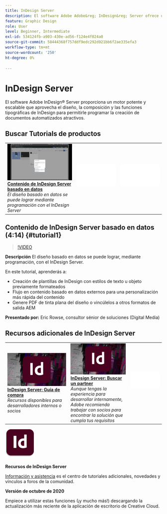 ```yaml
---
title: InDesign Server
description: El software Adobe Adobe&reg; InDesign&reg; Server ofrece un motor potente y escalable que aprovecha el diseño, la maquetación y las funciones tipográficas del InDesign para permitirle programar la creación de documentos automatizados atractivos
feature: Graphic Design
role: User
level: Beginner, Intermediate
exl-id: 534124fb-a903-430e-ad56-f124e4f024a0
source-git-commit: 58444368f757ddf9edc292d921bb6f2ae335efa3
workflow-type: tm+mt
source-wordcount: '250'
ht-degree: 0%

---
```


# InDesign Server

El software Adobe InDesign® Server proporciona un motor potente y escalable que aprovecha el diseño, la composición y las funciones tipográficas de InDesign para permitirle programar la creación de documentos automatizados atractivos.

## Buscar Tutorials de productos

<table style="table-layout:fixed">
<tr>
 <td>
   <a href="indesignserver.md#tutorial1">
      <img alt="Contenido de InDesign Server basado en datos" src="../assets/dataDriven-InDesign-Server-Content.jpg" />
   </a>
    <div>
   <a href="indesignserver.md#tutorial1"><strong>Contenido de InDesign Server basado en datos</strong></a>
    </div>
    <em>El diseño basado en datos se puede lograr mediante programación con el InDesign Server</em>
    <br>
  </td>
  <td>
    <img alt="Separador" src="../assets/Whitespacer.png" />
    <div>
    <br>
  </td>
  <td>
    <img alt="Separador" src="../assets/Whitespacer.png" />
    <div>
    <br>
  </td>
</tr>
</table>

## Contenido de InDesign Server basado en datos (4:14) {#tutorial1}

>[!VIDEO](https://video.tv.adobe.com/v/326901?hidetitle=true)

**Descripción**
El diseño basado en datos se puede lograr, mediante programación, con el InDesign Server.

En este tutorial, aprenderás a:
* Creación de plantillas de InDesign con estilos de texto u objeto previamente formateados
* Flujo en contenido basado en datos externos para una personalización más rápida del contenido
* Genere PDF de tinta plana del diseño o vincúlelos a otros formatos de salida AEM

**Presentado por:**
Eric Rowse, consultor sénior de soluciones (Digital Media)

## Recursos adicionales de InDesign Server

<table>
<tr>
 <td>
   <a href="https://www.adobe.com/products/indesignserver/buying-guide.html">
      <img alt="InDesign Server: Guía de compra" src="../assets/IDS_Thumbnail.jpg" />
   </a>
    <div>
   <a href="https://www.adobe.com/products/indesignserver/buying-guide.html"><strong>InDesign Server: Guía de compra</strong></a>
    </div>
    <em>Recursos disponibles para desarrolladores internos o socios</em>
    <br>
  </td>
  <td>
   <a href="https://www.adobe.com/products/indesignserver/partner.html">
      <img alt="InDesign Server: Encuentra un socio" src="../assets/IDS_Thumbnail.jpg" />
   </a>
    <div>
   <a href="https://www.adobe.com/products/indesignserver/partner.html"><strong>InDesign Server: Buscar un partner</strong></a>
    </div>
    <em>Aunque tengas la experiencia para desarrollar internamente, Adobe recomienda trabajar con socios para encontrar la solución que cumpla tus requisitos</em>
    <br>
  </td>
  <td>
    <img alt="Separador" src="../assets/Whitespacer.png" />
    <div>
    <br>
  </td>
</tr>
</table>

![Logotipo de InDesign Server](../assets/id_server_appicon_96.png)

**Recursos de InDesign Server**

[Información y asistencia](https://www.adobe.com/products/indesignserver.html) es el centro de tutoriales adicionales, novedades y vínculos a foros de la comunidad.

**Versión de octubre de 2020**

Empiece a utilizar estas funciones (¡y mucho más!) descargando la actualización más reciente de la aplicación de escritorio de Creative Cloud.
